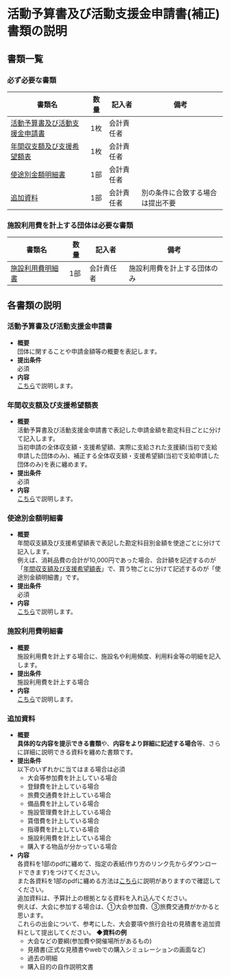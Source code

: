 # 活動予算書及び活動支援金申請書(補正)　書類の説明

## 書類一覧
### 必ず必要な書類
| 書類名       | 数量 | 記入者     | 備考 | 
| ------------ | ---- | ---------- | ---- | 
| [活動予算書及び活動支援金申請書](#活動予算書及び活動支援金申請書) | 1枚  | 会計責任者 |      | 
| [年間収支額及び支援希望額表](#年間収支額及び支援希望額表) | 1枚  | 会計責任者 |      | 
| [使途別金額明細書](#使途別金額明細書) | 1部  | 会計責任者 |      | 
| [追加資料](#追加資料) | 1部  | 会計責任者 | 別の条件に合致する場合は提出不要 | 


### 施設利用費を計上する団体は必要な書類
| 書類名       | 数量 | 記入者     | 備考 | 
| ------------ | ---- | ---------- | ---- | 
| [施設利用費明細書](#施設利用費明細書) | 1部  | 会計責任者 | 施設利用費を計上する団体のみ | 



## 各書類の説明
### 活動予算書及び活動支援金申請書
- **概要**  
団体に関することや申請金額等の概要を表記します。
- **提出条件**  
必須  
- **内容**  
[こちら]()で説明します。

### 年間収支額及び支援希望額表
- **概要**  
活動予算書及び活動支援金申請書で表記した申請金額を勘定科目ごとに分けて記入します。  
当初申請の全体収支額・支援希望額、実際に支給された支援額(当初で支給申請した団体のみ)、補正する全体収支額・支援希望額(当初で支給申請した団体のみ)を表に纏めます。
- **提出条件**  
必須  
- **内容**  
[こちら]()で説明します。

### 使途別金額明細書
- **概要**  
年間収支額及び支援希望額表で表記した勘定科目別金額を使途ごとに分けて記入します。  
例えば、消耗品費の合計が10,000円であった場合、合計額を記述するのが「[年間収支額及び支援希望額表](#年間収支額及び支援希望額表)」で、買う物ごとに分けて記述するのが「使途別金額明細書」です。
- **提出条件**  
必須  
- **内容**  
[こちら]()で説明します。

### 施設利用費明細書
- **概要**  
施設利用費を計上する場合に、施設名や利用頻度、利用料金等の明細を記入します。
- **提出条件**  
施設利用費を計上する場合  
- **内容**  
[こちら]()で説明します。

### 追加資料
- **概要**  
**具体的な内容を提示できる書類**や、**内容をより詳細に記述する場合**等、さらに詳細に説明できる資料を纏めた書類です。 
- **提出条件**  
以下のいずれかに当てはまる場合は必須  
  - 大会等参加費を計上している場合
  - 登録費を計上している場合
  - 旅費交通費を計上している場合
  - 備品費を計上している場合
  - 施設管理費を計上している場合
  - 賃借費を計上している場合
  - 指導費を計上している場合
  - 施設利用費を計上している場合  
  - 購入する物品が分かっている場合
- **内容**  
各資料を1部のpdfに纏めて、指定の表紙(作り方のリンク先からダウンロードできます)をつけてください。  
また各資料を1部のpdfに纏める方法は[こちら](./追加資料%20作り方.md)に説明がありますので確認してください。  
追加資料は、予算計上の根拠となる資料を入れ込んでください。  
例えば、大会に参加する場合は、①大会参加費、③旅費交通費がかかると思います。  
これらの出金について、参考にした、大会要項や旅行会社の見積書を追加資料として提出してください。
  **◆資料の例**  
  - 大会などの要綱(参加費や開催場所があるもの)
  - 見積書(正式な見積書やwebでの購入シミュレーションの画面など)
  - 過去の明細
  - 購入目的の自作説明文書
